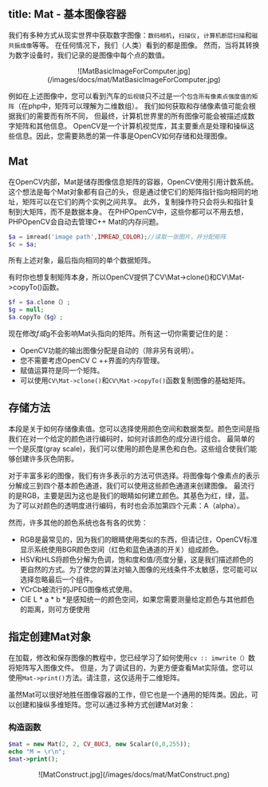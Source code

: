 title: Mat - 基本图像容器
---

我们有多种方式从现实世界中获取数字图像：`数码相机`，`扫描仪`，`计算机断层扫描`和`磁共振成像`等等。
在任何情况下，我们（人类）看到的都是图像。
然而，当将其转换为数字设备时，我们记录的是图像中每个点的数值。
<div align=center>
![MatBasicImageForComputer.jpg](/images/docs/mat/MatBasicImageForComputer.jpg)
</div>

例如在上述图像中，您可以看到汽车的`后视镜`只不过是一个`包含所有像素点强度值的矩阵`（在php中，矩阵可以理解为二维数组）。
我们如何获取和存储像素值可能会根据我们的需要而有所不同，
但最终，计算机世界里的所有图像可能会被描述成数字矩阵和其他信息。
OpenCV是一个计算机视觉库，其主要重点是处理和操纵这些信息。因此，您需要熟悉的第一件事是OpenCV如何存储和处理图像。

## Mat
在OpenCV内部，Mat是储存图像信息矩阵的容器，OpenCV使用引用计数系统。
这个想法是每个Mat对象都有自己的头，但是通过使它们的矩阵指针指向相同的地址，矩阵可以在它们的两个实例之间共享。
此外，复制操作符只会将头和指针复制到大矩阵，而不是数据本身。
在PHPOpenCV中，这些你都可以不用去想，PHPOpenCV会自动去管理C++ Mat的内存问题。

```php
$a = imread('image path',IMREAD_COLOR);//读取一张图片，并分配矩阵
$c = $a;
```

所有上述对象，最后指向相同的单个数据矩阵。

有时你也想复制矩阵本身，所以OpenCV提供了CV\Mat->clone()和CV\Mat->copyTo()函数。

```php
$f = $a.clone（）;
$g = null;
$a.copyTo（$g）;

```

现在修改$f或$g不会影响Mat头指向的矩阵。所有这一切你需要记住的是：

- OpenCV功能的输出图像分配是自动的（除非另有说明）。
- 您不需要考虑OpenCV C ++界面的内存管理。
- 赋值运算符是同一个矩阵。
- 可以使用`CV\Mat->clone()`和`CV\Mat->copyTo()`函数复制图像的基础矩阵。

## 存储方法
本段是关于如何存储像素值。您可以选择使用颜色空间和数据类型。颜色空间是指我们在对一个给定的颜色进行编码时，如何对该颜色的成分进行组合。
最简单的一个是灰度(gray scale)，我们可以使用的颜色是黑色和白色。这些组合使我们能够创建许多灰色阴影。

对于丰富多彩的图像，我们有许多表示的方法可供选择。将图像每个像素点的表示分解成三到四个基本颜色通道，我们可以使用这些颜色通道来创建图像。
最流行的是RGB，主要是因为这也是我们的眼睛如何建立颜色。其基色为红，绿，蓝。为了可以对颜色的透明度进行编码，有时也会添加第四个元素：A（alpha）。

然而，许多其他的颜色系统也各有各的优势：

- RGB是最常见的，因为我们的眼睛使用类似的东西，但请记住，OpenCV标准显示系统使用BGR颜色空间（红色和蓝色通道的开关）组成颜色。
- HSV和HLS将颜色分解为色调，饱和度和值/亮度分量，这是我们描述颜色的更自然的方式。为了使您的算法对输入图像的光线条件不太敏感，您可能可以选择忽略最后一个组件。
- YCrCb被流行的JPEG图像格式使用。
- CIE L * a * b *是感知统一的颜色空间，如果您需要测量给定颜色与其他颜色的距离，则可方便使用

## 指定创建Mat对象

在加载，修改和保存图像的教程中，您已经学习了如何使用`cv :: imwrite（）`数将矩阵写入图像文件。
但是，为了调试目的，为更方便查看Mat实际值。您可以使用`Mat->print()`方法。请注意，这仅适用于二维矩阵。

虽然Mat可以很好地胜任图像容器的工作，但它也是一个通用的矩阵类。因此，可以创建和操纵多维矩阵。您可以通过多种方式创建Mat对象：

### 构造函数

```php
$mat = new Mat(2, 2, CV_8UC3, new Scalar(0,0,255));
echo "M = \r\n";
$mat->print();
```

<div align=center>
![MatConstruct.jpg](/images/docs/mat/MatConstruct.png)
</div>

